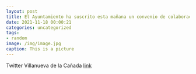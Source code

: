 ```yaml
---
layout: post
title: El Ayuntamiento ha suscrito esta mañana un convenio de colaboración con las peñas Las Katas, Los Cucos, Los Tuuusos y Los Desper...
date: 2021-11-18 00:00:21
categories: uncategorized
tags:
- random
image: /img/image.jpg
caption: This is a picture
---
```

Twitter Villanueva de la Cañada [link](https://twitter.com/AytoVDLCanada/status/1460917426636439552)

